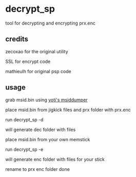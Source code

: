 # decrypt_sp

tool for decrypting and encrypting prx.enc

## credits

zecoxao for the original utility

SSL for encrypt code

mathieulh for original psp code

## usage

grab msid.bin using 
[yoti's msiddumper](https://github.com/Yoti/psp_msiddump)

place msid.bin from jigkick files and prx folder with prx.enc

run decrypt_sp -d 

will generate dec folder with files

place msid.bin from your own memstick

run decrypt_sp -e

will generate enc folder with files for your stick

rename to prx enc folder done
